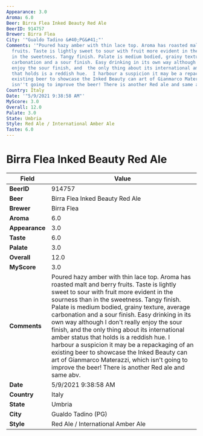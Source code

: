 ```yaml
---
Appearance: 3.0
Aroma: 6.0
Beer: Birra Flea Inked Beauty Red Ale
BeerID: 914757
Brewer: Birra Flea
City: '"Gualdo Tadino &#40;PG&#41;"'
Comments: '"Poured hazy amber with thin lace top. Aroma has roasted malt and berry
  fruits. Taste is lightly sweet to sour with fruit more evident in the sourness than
  in the sweetness. Tangy finish. Palate is medium bodied, grainy texture, average
  carbonation and a sour finish. Easy drinking in its own way although I don''t really
  enjoy the sour finish, and  the only thing about its international amber status
  that holds is a reddish hue.  I harbour a suspicion it may be a repackaging of an
  existing beer to showcase the Inked Beauty can art of Gianmarco Materazzi, which
  isn''t going to improve the beer! There is another Red ale and same abv."'
Country: Italy
Date: '"5/9/2021 9:38:58 AM"'
MyScore: 3.0
Overall: 12.0
Palate: 3.0
State: Umbria
Style: Red Ale / International Amber Ale
Taste: 6.0
---
```


# Birra Flea Inked Beauty Red Ale

| Field         | Value |
|---------------|-------|
| **BeerID** | 914757 |
| **Beer** | Birra Flea Inked Beauty Red Ale |
| **Brewer** | Birra Flea |
| **Aroma** | 6.0 |
| **Appearance** | 3.0 |
| **Taste** | 6.0 |
| **Palate** | 3.0 |
| **Overall** | 12.0 |
| **MyScore** | 3.0 |
| **Comments** | Poured hazy amber with thin lace top. Aroma has roasted malt and berry fruits. Taste is lightly sweet to sour with fruit more evident in the sourness than in the sweetness. Tangy finish. Palate is medium bodied, grainy texture, average carbonation and a sour finish. Easy drinking in its own way although I don't really enjoy the sour finish, and  the only thing about its international amber status that holds is a reddish hue.  I harbour a suspicion it may be a repackaging of an existing beer to showcase the Inked Beauty can art of Gianmarco Materazzi, which isn't going to improve the beer! There is another Red ale and same abv. |
| **Date** | 5/9/2021 9:38:58 AM |
| **Country** | Italy |
| **State** | Umbria |
| **City** | Gualdo Tadino &#40;PG&#41; |
| **Style** | Red Ale / International Amber Ale |
